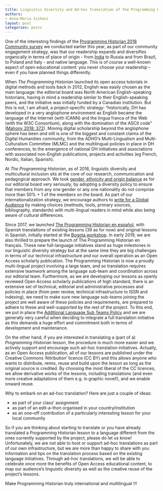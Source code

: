```yaml
---
title: Linguistic diversity and Ad-hoc translation of the Programming Historian’s lessons
authors: 
- Anna-Maria Sichani
layout: post
categories: posts
---
```


One of the interesting findings of the [Programming Historian 2018 Community survey](https://programminghistorian.org/posts/programming-historian-community-survey) we conducted earlier this year, as part of our community engagement strategy, was that our readership expands and diversifies organically in terms of place of origin - from [India](https://programminghistorian.org/posts/programming-historian-india) to Russia and from Brazil, to Poland and Italy - and native language. This is of course a well-known aspect of open educational content: you never choose your readership – even if you have planned things differently.

When _The Programming Historian_ launched its open access tutorials in digital methods and tools back in 2012, English was easily chosen as the main language: the editorial board was North American English-speaking historians, having in mind a readership similar to their English-speaking peers, and the initiative was initially funded by a Canadian institution. 
But this is not, I am afraid, a project-specific strategy: “historically, DH has developed in a very anglophone environment as English became the language of the Internet (with ICANN) and the lingua franca of the Web (with the W3C Consortium), along with the domination of the ASCII code” ([Mahony 2018: 372](https://link.springer.com/content/pdf/10.1007%2Fs40647-018-0216-0.pdf)). Moving digital scholarship beyond the anglophone sphere has been and still is one of the biggest and constant claims of the Digital Humanities community, from the ADHO’s Multi-Lingualism and Multi-Culturalism Committee (MLMC) and the multilingual policies in place in DH conferences, to the emergence of national DH initiatives and associations with associated non-English publications, projects and activities (eg French, Nordic, Italian, Spanish). 

At _The Programming Historian_, as of 2016, linguistic diversity and multicultural inclusion sits at the core of our research, communication and pedagogical approach. We took [gender, ethnicity and origin balance](https://programminghistorian.org/posts/PH-commitment-to-diversity) as for our editorial board very seriously, by adopting a diversity policy to ensure that members from any one gender or any one nationality do not comprise more than 50% + 1 of the members on the board. As part of our internationalization strategy, we encourage authors to [write for a Global Audience](https://programminghistorian.org/en/author-guidelines) by making choices (methods, tools, primary sources, bibliography, standards) with multi-lingual readers in mind while also being aware of cultural differences. 

Since 2017, we launched [The Programming Historian en español](https://programminghistorian.org/es/), with Spanish translations of existing lessons (39 as for now) and original lessons in Spanish, initially started at the [Bogota workshop](https://programminghistorian.org/posts/bogota-workshop-report). In early 2019, we are also thrilled to prepare the launch of The Programming Historian en français. These new full-language initiatives stand as huge milestones in our linguistic diversity strategy but at the same time they are big challenges in terms of our technical infrastructure and our overall operation as an Open Access scholarly publication. The Programming Historian is now a proudly multi-lingual project involving a large team, and so translation requires extensive teamwork among the language sub-team and coordination across our editorial team. Furthermore, as we are developing our lessons as openly reviewed Open Access scholarly publications of high standard, there is an extensive set of technical, editorial and administrative processes and policies in place (from peer review, technical infrastructure to ISSN and indexing), we need to make sure new language sub-teams joining the project are well aware of these policies and requirements, are prepared to adhere to these and well-supported by the rest of the project. To this end, we put in place the [Additional Language Sub Teams Policy](https://github.com/programminghistorian/jekyll/wiki/Additional-Language-Sub-Teams-Policy) and we are generally very careful when deciding to integrate a full translation initiative as this demands a huge effort and commitment both in terms of development and maintenance.

On the other hand, if you are interested in translating a (part of a) _Programming Historian_ lesson, the procedure is much more easier and we actively support and encourage such ad-hoc translation initiatives. Actually, as an Open Access publication, all of our lessons are published under the Creative Commons ‘Attribution’ licence (CC BY) and this allows anyone who wants to distribute, remix, reuse and build upon the lesson as long as the original source is credited. By choosing the most liberal of the CC licences, we allow derivative works of the lessons, including translations (and even more creative adaptations of them e.g. in graphic novel!), and we enable onward reuse. 

Why to embark on an ad-hoc translation? Here are just a couple of ideas:

-	as part of your class’ assignment 
- as part of an edit-a-thon organised in your country/institution
-	as an one–off contribution of a particularly interesting lesson for your local community

So if you are thinking about starting to translate or you have already translated a Programming Historian lesson to a language different from the ones currently supported by the project, please do let us know! Unfortunately, we are not able to host or support ad-hoc translations as part of our own infrastructure, but we are more than happy to share with you information and tips on the translation process based on the existing language initiatives. Through ad-hoc translations, we will be able to celebrate once more the benefits of Open Access educational content, to map our audience’s linguistic diversity as well as the creative reuse of the project’s lessons.

Make Programming Historian truly international and multilingual !!!



